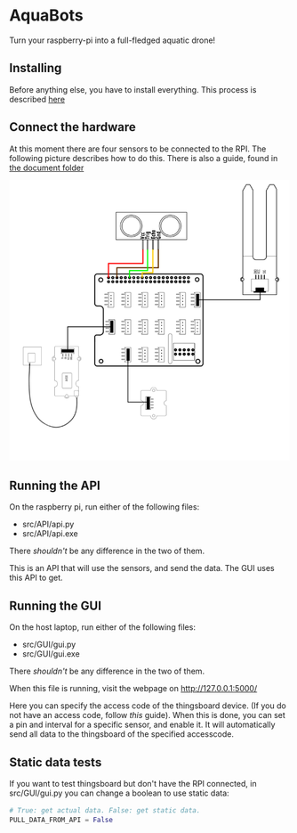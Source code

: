# AquaBots

Turn your raspberry-pi into a full-fledged aquatic drone!


## Installing

Before anything else, you have to install everything. This process is described [here](/INSTALL.md)

## Connect the hardware

At this moment there are four sensors to be connected to the RPI. The following picture describes how to do this. There is also a guide, found in [the document folder](/docs/Pi%20Sensors%20Assembly%20Guide%20Eng.pdf)

![Alt text](connections.png)

## Running the API

On the raspberry pi, run either of the following files:
- src/API/api.py
- src/API/api.exe

There _shouldn't_ be any difference in the two of them.

This is an API that will use the sensors, and send the data. The GUI uses this API to get.

## Running the GUI

On the host laptop, run either of the following files:
- src/GUI/gui.py
- src/GUI/gui.exe

There _shouldn't_ be any difference in the two of them.

When this file is running, visit the webpage on http://127.0.0.1:5000/ 

Here you can specify the access code of the thingsboard device. (If you do not have an access code, follow *this* guide). When this is done, you can set a pin and interval for a specific sensor, and enable it. It will automatically send all data to the thingsboard of the specified accesscode.


## Static data tests
If you want to test thingsboard but don't have the RPI connected, in src/GUI/gui.py you can change a boolean to use static data:


```python
# True: get actual data. False: get static data.
PULL_DATA_FROM_API = False
```